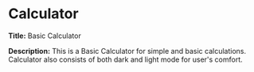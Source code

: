 # Calculator
**Title:** Basic Calculator

**Description:** This is a Basic Calculator for simple and basic calculations. Calculator also consists of both dark and light mode for user's comfort.
